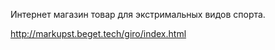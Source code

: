 Интернет магазин товар для экстримальных видов спорта. 

http://markupst.beget.tech/giro/index.html
